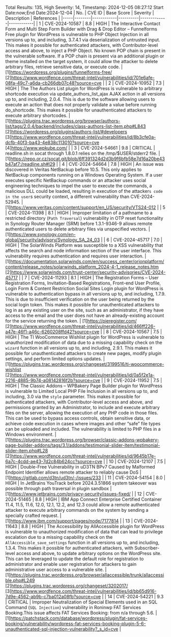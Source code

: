 Total Results: 135, High Severity: 14, Timestamp: 2024-12-05 08:27:12
Start Date:now;End Date:2024-12-04
| No. | CVE ID | Base Score | Severity | Description | References |
|-----|--------|------------|----------|-------------|------------|
| 1 | CVE-2024-10587 | 8.8  | HIGH | The Interactive Contact Form and Multi Step Form Builder with Drag & Drop Editor – Funnelforms Free plugin for WordPress is vulnerable to PHP Object Injection in all versions up to, and including, 3.7.4.1 via deserialization of untrusted input. This makes it possible for authenticated attackers, with Contributor-level access and above, to inject a PHP Object. No known POP chain is present in the vulnerable software. If a POP chain is present via an additional plugin or theme installed on the target system, it could allow the attacker to delete arbitrary files, retrieve sensitive data, or execute code. | [1]https://wordpress.org/plugins/funnelforms-free/<br>[2]https://www.wordfence.com/threat-intel/vulnerabilities/id/701e6afe-08fa-49c7-a6da-cb266db07c48?source=cve |
| 2 | CVE-2024-10952 | 7.3  | HIGH | The The Authors List plugin for WordPress is vulnerable to arbitrary shortcode execution via update_authors_list_ajax AJAX action in all versions up to, and including, 2.0.4. This is due to the software allowing users to execute an action that does not properly validate a value before running do_shortcode. This makes it possible for unauthenticated attackers to execute arbitrary shortcodes. | [1]https://plugins.trac.wordpress.org/browser/authors-list/tags/2.0.4/backend/includes/class-authors-list-item.php#L843<br>[2]https://wordpress.org/plugins/authors-list/#developers<br>[3]https://www.wordfence.com/threat-intel/vulnerabilities/id/8b3cfe0a-dcfb-40f3-ba43-4e838c113010?source=cve<br>[4]https://www.wpkube.com/ |
| 3 | CVE-2024-54661 | 9.8  | CRITICAL | readline.sh in socat through 1.8.0.1 relies on the /tmp/$USER/stderr2 file. | [1]https://repo.or.cz/socat.git/blob/6ff391324d2d3b9f6bfb58e7d16a20be43b47af7:/readline.sh#l29 |
| 4 | CVE-2024-54664 | 7.8  | HIGH | An issue was discovered in Veritas NetBackup before 10.5. This only applies to NetBackup components running on a Windows Operating System. If a user executes specific NetBackup commands or an attacker uses social engineering techniques to impel the user to execute the commands, a malicious DLL could be loaded, resulting in execution of the attacker`s code in the user`s security context, a different vulnerability than CVE-2024-52945. | [1]https://www.veritas.com/content/support/en_US/security/VTS24-012 |
| 5 | CVE-2024-11398 | 8.1  | HIGH | Improper limitation of a pathname to a restricted directory (`Path Traversal`) vulnerability in OTP reset functionality in Synology Router Manager (SRM) before 1.3.1-9346-9 allows remote authenticated users to delete arbitrary files via unspecified vectors. | [1]https://www.synology.com/en-global/security/advisory/Synology_SA_24_03 |
| 6 | CVE-2024-45717 | 7.0  | HIGH | The SolarWinds Platform was susceptible to a XSS vulnerability that affects the search and node information section of the user interface. This vulnerability requires authentication and requires user interaction. | [1]https://documentation.solarwinds.com/en/success_center/orionplatform/content/release_notes/solarwinds_platform_2024-4-1_release_notes.htm<br>[2]https://www.solarwinds.com/trust-center/security-advisories/CVE-2024-45717 |
| 7 | CVE-2024-11293 | 8.1  | HIGH | The  Registration Forms – User Registration Forms, Invitation-Based Registrations, Front-end User Profile, Login Form & Content Restriction Social Sites Login plugin for WordPress is vulnerable to authentication bypass in all versions up to, and including, 1.7.9. This is due to insufficient verification on the user being returned by the social login token. This makes it possible for unauthenticated attackers to log in as any existing user on the site, such as an administrator, if they have access to the email and the user does not have an already-existing account for the service returning the token. | [1]https://pieregister.com/<br>[2]https://www.wordfence.com/threat-intel/vulnerabilities/id/466ff226-a47e-46f1-a46c-6260208ffd42?source=cve |
| 8 | CVE-2024-10567 | 7.5  | HIGH | The TI WooCommerce Wishlist plugin for WordPress is vulnerable to unauthorized modification of data due to a missing capability check on the `wizard` function in all versions up to, and including, 2.9.1. This makes it possible for unauthenticated attackers to create new pages, modify plugin settings, and perform limited options updates. | [1]https://plugins.trac.wordpress.org/changeset/3199516/ti-woocommerce-wishlist<br>[2]https://www.wordfence.com/threat-intel/vulnerabilities/id/0a5f2e1a-2216-4885-9b74-a08142816f2b?source=cve |
| 9 | CVE-2024-11952 | 7.5  | HIGH | The Classic Addons – WPBakery Page Builder plugin for WordPress is vulnerable to Limited Local PHP File Inclusion in all versions up to, and including, 3.0 via the `style` parameter. This makes it possible for authenticated attackers, with Contributor-level access and above, and permissions granted by an Administrator, to include and execute arbitrary files on the server, allowing the execution of any PHP code in those files. This can be used to bypass access controls, obtain sensitive data, or achieve code execution in cases where images and other “safe” file types can be uploaded and included. The vulnerability is limited to PHP files in a Windows environment. | [1]https://plugins.trac.wordpress.org/browser/classic-addons-wpbakery-page-builder-addons/tags/3.1/addons/testimonial-slider-item/testimonial-slider-item.php#L28<br>[2]https://www.wordfence.com/threat-intel/vulnerabilities/id/9645b17e-6a7c-4cdd-ae43-7d2c84b624cc?source=cve |
| 10 | CVE-2024-12107 | 7.5  | HIGH | Double-Free Vulnerability in uD3TN BPv7 Caused by Malformed Endpoint Identifier allows remote attacker to reliably cause DoS | [1]https://gitlab.com/d3tn/ud3tn/-/issues/233 |
| 11 | CVE-2024-54154 | 8.0  | HIGH | In JetBrains YouTrack before 2024.3.51866 system takeover was possible through path traversal in plugin sandbox | [1]https://www.jetbrains.com/privacy-security/issues-fixed/ |
| 12 | CVE-2024-51465 | 8.8  | HIGH | IBM App Connect Enterprise Certified Container 11.4, 11.5, 11.6, 12.0, 12.1, 12.2, and 12.3 could allow a remote authenticated attacker to execute arbitrary commands on the system by sending a specially crafted request. | [1]https://www.ibm.com/support/pages/node/7177814 |
| 13 | CVE-2024-11643 | 8.8  | HIGH | The Accessibility by AllAccessible plugin for WordPress is vulnerable to unauthorized modification of data that can lead to privilege escalation due to a missing capability check on the `AllAccessible_save_settings` function in all versions up to, and including, 1.3.4. This makes it possible for authenticated attackers, with Subscriber-level access and above, to update arbitrary options on the WordPress site. This can be leveraged to update the default role for registration to administrator and enable user registration for attackers to gain administrative user access to a vulnerable site. | [1]https://plugins.trac.wordpress.org/browser/allaccessible/trunk/allaccessible.php#L249<br>[2]https://plugins.trac.wordpress.org/changeset/3202017/<br>[3]https://www.wordfence.com/threat-intel/vulnerabilities/id/bb65d916-7d9e-4562-ab9b-c7ba012a08fb?source=cve |
| 14 | CVE-2024-54221 | 9.3  | CRITICAL | Improper Neutralization of Special Elements used in an SQL Command (`SQL Injection`) vulnerability in Roninwp FAT Services Booking.This issue affects FAT Services Booking: from n/a through 5.6. | [1]https://patchstack.com/database/wordpress/plugin/fat-services-booking/vulnerability/wordpress-fat-services-booking-plugin-5-6-unauthenticated-sql-injection-vulnerability?_s_id=cve |
